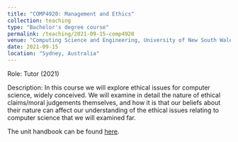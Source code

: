 ```yaml
---
title: "COMP4920: Management and Ethics"
collection: teaching
type: "Bachelor's degree course"
permalink: /teaching/2021-09-15-comp4920
venue: "Computing Science and Engineering, University of New South Wales, Australia"
date: 2021-09-15
location: "Sydney, Australia"
---
```


Role: Tutor (2021)

Description: In this course we will explore ethical issues for computer science, widely conceived. We will examine in detail the nature of ethical claims/moral judgements themselves, and how it is that our beliefs about their nature can affect our understanding of the ethical issues relating to computer science that we will examined far.

The unit handbook can be found [here](https://webcms3.cse.unsw.edu.au/COMP4920/23T1/outline).
